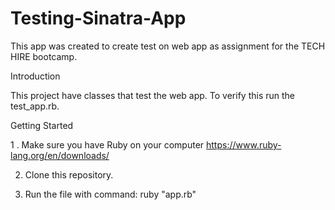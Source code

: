# Testing-Sinatra-App


This app was created to create test on web app as assignment for the TECH HIRE bootcamp.

Introduction

This project have classes that test the web app. To verify this run the test_app.rb.

Getting Started

1 . Make sure you have Ruby on your computer https://www.ruby-lang.org/en/downloads/

2. Clone this repository.

3. Run the file with command: ruby "app.rb"
